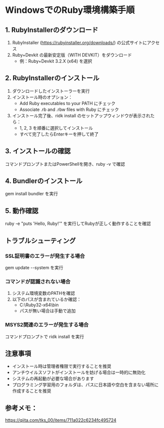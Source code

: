 # WindowsでのRuby環境構築手順

## 1. RubyInstallerのダウンロード

1. RubyInstaller (https://rubyinstaller.org/downloads/) の公式サイトにアクセス
2. Ruby+Devkit の最新安定版（WITH DEVKIT）をダウンロード
   - 例：Ruby+Devkit 3.2.X (x64) を選択

## 2. RubyInstallerのインストール

1. ダウンロードしたインストーラーを実行
2. インストール時のオプション：
   - Add Ruby executables to your PATH にチェック
   - Associate .rb and .rbw files with Ruby にチェック
3. インストール完了後、ridk install のセットアップウィンドウが表示されたら：
   - 1, 2, 3 を順番に選択してインストール
   - すべて完了したらEnterキーを押して終了

## 3. インストールの確認

コマンドプロンプトまたはPowerShellを開き、ruby -v で確認

## 4. Bundlerのインストール

gem install bundler を実行

## 5. 動作確認

ruby -e "puts 'Hello, Ruby!'" を実行してRubyが正しく動作することを確認

## トラブルシューティング

### SSL証明書のエラーが発生する場合
gem update --system を実行

### コマンドが認識されない場合
1. システム環境変数のPATHを確認
2. 以下のパスが含まれているか確認：
   - C:\Ruby32-x64\bin
   - パスが無い場合は手動で追加

### MSYS2関連のエラーが発生する場合
コマンドプロンプトで ridk install を実行

## 注意事項

- インストール時は管理者権限で実行することを推奨
- アンチウイルスソフトがインストールを妨げる場合は一時的に無効化
- システムの再起動が必要な場合があります
- プログラミング学習用のフォルダは、パスに日本語や空白を含まない場所に作成することを推奨


## 参考メモ：
https://qiita.com/tks_00/items/711a022c6234fc495724
